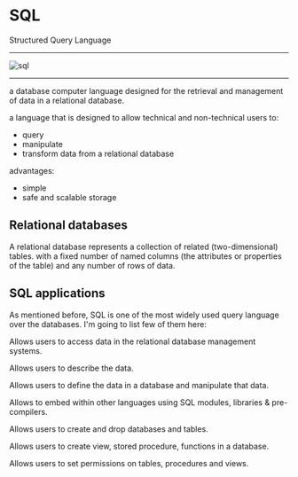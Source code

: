 # SQL

 Structured Query Language

 _________________________________________

 ![sql](https://www.dataquest.io/wp-content/uploads/2021/02/why-learn-sql.jpg)


 ________________________________________________

 a database computer language designed for the retrieval and management of data in a relational database. 






 a language that is designed to allow technical and non-technical users to:


 - query
 - manipulate
 -  transform data from a relational database
 
 advantages:
 - simple
 - safe and scalable storage 



 ## Relational databases

  A relational database represents a collection of related (two-dimensional) tables. with a fixed number of named columns (the attributes or properties of the table) and any number of rows of data.



## SQL applications 

As mentioned before, SQL is one of the most widely used query language over the databases. I'm going to list few of them here:

Allows users to access data in the relational database management systems.

Allows users to describe the data.

Allows users to define the data in a database and manipulate that data.

Allows to embed within other languages using SQL modules, libraries & pre-compilers.

Allows users to create and drop databases and tables.

Allows users to create view, stored procedure, functions in a database.

Allows users to set permissions on tables, procedures and views.





